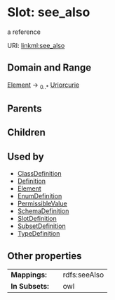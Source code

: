 
# Slot: see_also


a reference

URI: [linkml:see_also](https://w3id.org/linkml/see_also)


## Domain and Range

[Element](Element.md) &#8594;  <sub>0..\*</sub> [Uriorcurie](types/Uriorcurie.md)

## Parents


## Children


## Used by

 * [ClassDefinition](ClassDefinition.md)
 * [Definition](Definition.md)
 * [Element](Element.md)
 * [EnumDefinition](EnumDefinition.md)
 * [PermissibleValue](PermissibleValue.md)
 * [SchemaDefinition](SchemaDefinition.md)
 * [SlotDefinition](SlotDefinition.md)
 * [SubsetDefinition](SubsetDefinition.md)
 * [TypeDefinition](TypeDefinition.md)

## Other properties

|  |  |  |
| --- | --- | --- |
| **Mappings:** | | rdfs:seeAlso |
| **In Subsets:** | | owl |

